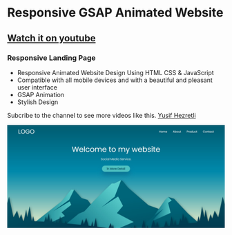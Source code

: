 # Responsive GSAP Animated Website
## [Watch it on youtube]()
### Responsive Landing Page

- Responsive Animated Website Design Using HTML CSS & JavaScript
- Compatible with all mobile devices and with a beautiful and pleasant user interface
- GSAP Animation
- Stylish Design

Subcribe to the channel to see more videos like this. [Yusif Hezretli](https://www.youtube.com/@yusifhezretli)

![preview img](/imgs.jpg)
